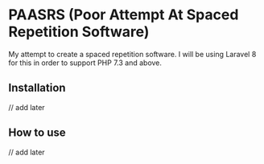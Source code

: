 # PAASRS (Poor Attempt At Spaced Repetition Software)

My attempt to create a spaced repetition software. I will be using Laravel 8 for this in order to support PHP 7.3 and above.

## Installation
// add later

## How to use
// add later